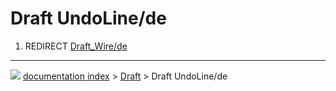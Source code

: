 # Draft UndoLine/de
1.  REDIRECT [Draft_Wire/de](Draft_Wire/de.md)



---
![](images/Button_right.svg) [documentation index](../README.md) > [Draft](Draft_Workbench.md) > Draft UndoLine/de
